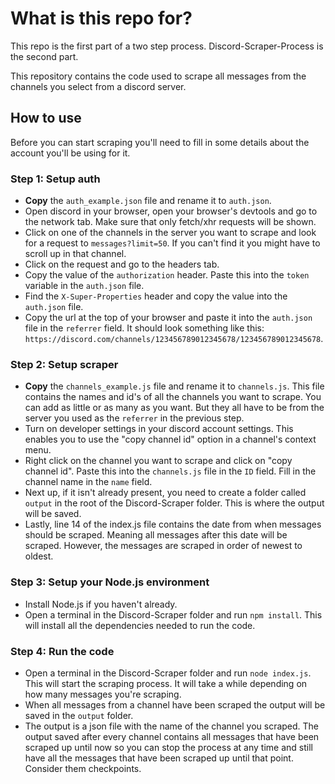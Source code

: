 # What is this repo for?

This repo is the first part of a two step process. Discord-Scraper-Process is the second part.

This repository contains the code used to scrape all messages from the channels you select from a discord server.

## How to use

Before you can start scraping you'll need to fill in some details about the account you'll be using for it.

### Step 1: Setup auth

- **Copy** the `auth_example.json` file and rename it to `auth.json`.
- Open discord in your browser, open your browser's devtools and go to the network tab. Make sure that only fetch/xhr requests will be shown.
- Click on one of the channels in the server you want to scrape and look for a request to `messages?limit=50`. If you can't find it you might have to scroll up in that channel.
- Click on the request and go to the headers tab.
- Copy the value of the `authorization` header. Paste this into the `token` variable in the `auth.json` file.
- Find the `X-Super-Properties` header and copy the value into the `auth.json` file.
- Copy the url at the top of your browser and paste it into the `auth.json` file in the `referrer` field. It should look something like this: `https://discord.com/channels/123456789012345678/123456789012345678`.

### Step 2: Setup scraper

- **Copy** the `channels_example.js` file and rename it to `channels.js`. This file contains the names and id's of all the channels you want to scrape. You can add as little or as many as you want. But they all have to be from the server you used as the `referrer` in the previous step.
- Turn on developer settings in your discord account settings. This enables you to use the "copy channel id" option in a channel's context menu.
- Right click on the channel you want to scrape and click on "copy channel id". Paste this into the `channels.js` file in the `ID` field. Fill in the channel name in the `name` field.
- Next up, if it isn't already present, you need to create a folder called `output` in the root of the Discord-Scraper folder. This is where the output will be saved.
- Lastly, line 14 of the index.js file contains the date from when messages should be scraped. Meaning all messages after this date will be scraped. However, the messages are scraped in order of newest to oldest.

### Step 3: Setup your Node.js environment

- Install Node.js if you haven't already.
- Open a terminal in the Discord-Scraper folder and run `npm install`. This will install all the dependencies needed to run the code.

### Step 4: Run the code

- Open a terminal in the Discord-Scraper folder and run `node index.js`. This will start the scraping process. It will take a while depending on how many messages you're scraping.
- When all messages from a channel have been scraped the output will be saved in the `output` folder.
- The output is a json file with the name of the channel you scraped. The output saved after every channel contains all messages that have been scraped up until now so you can stop the process at any time and still have all the messages that have been scraped up until that point. Consider them checkpoints.
